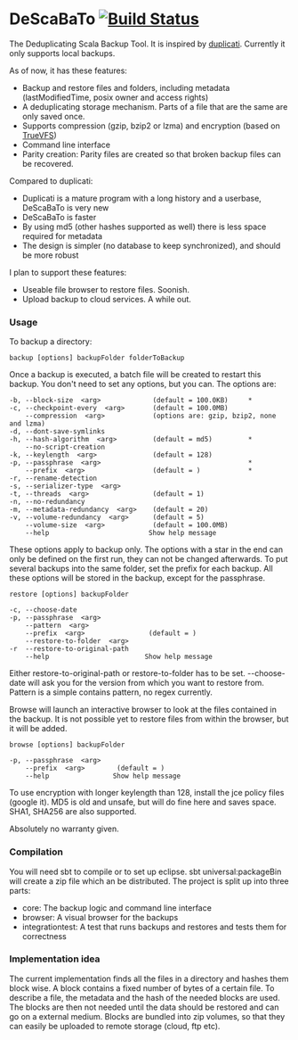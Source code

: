 DeScaBaTo [![Build Status](https://travis-ci.org/Stivo/DeScaBaTo.png?branch=master)](https://travis-ci.org/Stivo/DeScaBaTo)
=========

The Deduplicating Scala Backup Tool. It is inspired by [duplicati](http://www.duplicati.com/). Currently it only supports local backups.

As of now, it has these features:
- Backup and restore files and folders, including metadata (lastModifiedTime, posix owner and access rights)
- A deduplicating storage mechanism. Parts of a file that are the same are only saved once. 
- Supports compression (gzip, bzip2 or lzma) and encryption (based on [TrueVFS](https://truezip.java.net/truezip-driver/truezip-driver-tzp/))
- Command line interface
- Parity creation: Parity files are created so that broken backup files can be recovered.

Compared to duplicati:
- Duplicati is a mature program with a long history and a userbase, DeScaBaTo is very new
- DeScaBaTo is faster
- By using md5 (other hashes supported as well) there is less space required for metadata
- The design is simpler (no database to keep synchronized), and should be more robust

I plan to support these features:
- Useable file browser to restore files. Soonish.
- Upload backup to cloud services. A while out.

### Usage

To backup a directory:

    backup [options] backupFolder folderToBackup
    
Once a backup is executed, a batch file will be created to restart this backup. You don't need to set any options, but you can. The options are:

    -b, --block-size  <arg>             (default = 100.0KB)     *
    -c, --checkpoint-every  <arg>       (default = 100.0MB)
        --compression  <arg>            (options are: gzip, bzip2, none and lzma)
    -d, --dont-save-symlinks
    -h, --hash-algorithm  <arg>         (default = md5)         *
        --no-script-creation
    -k, --keylength  <arg>              (default = 128)
    -p, --passphrase  <arg>                                     *
        --prefix  <arg>                 (default = )            *
    -r, --rename-detection
    -s, --serializer-type  <arg>
    -t, --threads  <arg>                (default = 1)
    -n, --no-redundancy
    -m, --metadata-redundancy  <arg>    (default = 20)
    -v, --volume-redundancy  <arg>      (default = 5)
        --volume-size  <arg>            (default = 100.0MB)
        --help                         Show help message

These options apply to backup only. The options with a star in the end can only be defined on the first run, they can not be changed afterwards. To put several backups into the same folder, set the prefix for each backup. All these options will be stored in the backup, except for the passphrase. 

    restore [options] backupFolder 

    -c, --choose-date
    -p, --passphrase  <arg>
        --pattern  <arg>
        --prefix  <arg>                (default = )
        --restore-to-folder  <arg>
    -r  --restore-to-original-path
        --help                        Show help message

Either restore-to-original-path or restore-to-folder has to be set. --choose-date will ask you for the version from which you want to restore from. Pattern is a simple contains pattern, no regex currently.

Browse will launch an interactive browser to look at the files contained in the backup. It is not possible yet to restore files from within the browser, but it will be added.

    browse [options] backupFolder
    
    -p, --passphrase  <arg>
        --prefix  <arg>        (default = )
        --help                Show help message


To use encryption with longer keylength than 128, install the jce policy files (google it). MD5 is old and unsafe, but will do fine here and saves space. SHA1, SHA256 are also supported.

Absolutely no warranty given. 

### Compilation
You will need sbt to compile or to set up eclipse. sbt universal:packageBin will create a zip file which an be distributed.
The project is split up into three parts:
- core: The backup logic and command line interface
- browser: A visual browser for the backups
- integrationtest: A test that runs backups and restores and tests them for correctness

### Implementation idea
The current implementation finds all the files in a directory and hashes them block wise. A block contains a fixed number of bytes of a certain file. To describe a file, the metadata and the hash of the needed blocks are used. 
The blocks are then not needed until the data should be restored and can go on a external medium. Blocks are bundled into zip volumes, so that they can easily be uploaded to remote storage (cloud, ftp etc). 
